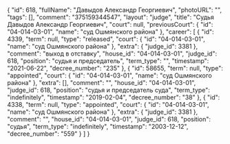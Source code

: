 {
    "id": 618,
    "fullName": "Давыдов Александр Георгиевич",
    "photoURL": "",
    "tags": [],
    "comment": "375159344547",
    "layout": "judge",
    "title": "Судья Давыдов Александр Георгиевич",
    "court": null,
    "previousCourt": {
        "id": "04-014-03-01",
        "name": "суд Ошмянского района"
    },
    "career": [
        {
            "id": 4339,
            "term": null,
            "type": "released",
            "court": {
                "id": "04-014-03-01",
                "name": "суд Ошмянского района"
            },
            "extra": {
                "judge_id": 3381
            },
            "comment": "выход в отставку",
            "house_id": "04-014-03-01",
            "judge_id": 618,
            "position": "судья и председатель",
            "term_type": "",
            "timestamp": "2021-06-22",
            "decree_number": "235"
        },
        {
            "id": 58655,
            "term": null,
            "type": "appointed",
            "court": {
                "id": "04-014-03-01",
                "name": "суд Ошмянского района"
            },
            "extra": [],
            "comment": "",
            "house_id": "04-014-03-01",
            "judge_id": 618,
            "position": "судья и председатель суда",
            "term_type": "indefinitely",
            "timestamp": "2019-02-04",
            "decree_number": "38"
        },
        {
            "id": 4338,
            "term": null,
            "type": "appointed",
            "court": {
                "id": "04-014-03-01",
                "name": "суд Ошмянского района"
            },
            "extra": {
                "judge_id": 3381
            },
            "comment": "",
            "house_id": "04-014-03-01",
            "judge_id": 618,
            "position": "судья",
            "term_type": "indefinitely",
            "timestamp": "2003-12-12",
            "decree_number": "559"
        }
    ]
}